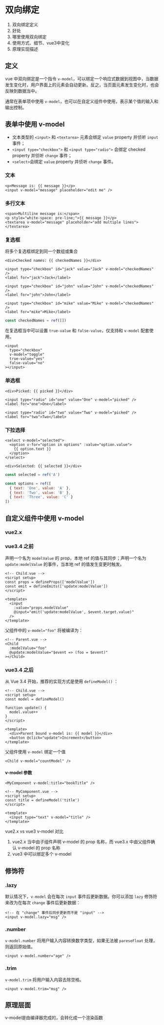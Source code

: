 # 双向绑定

1. 双向绑定定义
2. 好处
3. 哪里使用双向绑定
4. 使用方式、细节、vue3中变化
5. 原理实现描述

## 定义

vue 中双向绑定是一个指令 `v-model`，可以绑定一个响应式数据到视图中，当数据发生变化时，用户界面上的元素会自动更新。反之，当页面元素发生变化时，也会反映到数据当中。

通常在表单项中使用 `v-model`，也可以在自定义组件中使用，表示某个值的输入和输出控制。

## 表单中使用 v-model

- 文本类型的 `<input>` 和 `<textarea>` 元素会绑定 `value` property 并侦听 `input` 事件；
- `<input type="checkbox">` 和 `<input type="radio">` 会绑定 checked property 并侦听 `change` 事件；
- `<select>`会绑定 `value` property 并侦听 `change` 事件。

### 文本

```vue
<p>Message is: {{ message }}</p>
<input v-model="message" placeholder="edit me" />
```

### 多行文本

```vue
<span>Multiline message is:</span>
<p style="white-space: pre-line;">{{ message }}</p>
<textarea v-model="message" placeholder="add multiple lines"></textarea>
```

### 复选框

将多个复选框绑定到同一个数组或集合

```vue
<div>Checked names: {{ checkedNames }}</div>

<input type="checkbox" id="jack" value="Jack" v-model="checkedNames" />
<label for="jack">Jack</label>

<input type="checkbox" id="john" value="John" v-model="checkedNames" />
<label for="john">John</label>

<input type="checkbox" id="mike" value="Mike" v-model="checkedNames" />
<label for="mike">Mike</label>

```

```js
const checkedNames = ref([])
```

在复选框当中可以设置 `true-value` 和 `false-value`，仅支持和 `v-model` 配套使用。

```vue
<input
  type="checkbox"
  v-model="toggle"
  true-value="yes"
  false-value="no" 
></input>
```

### 单选框

```vue
<div>Picked: {{ picked }}</div>

<input type="radio" id="one" value="One" v-model="picked" />
<label for="one">One</label>

<input type="radio" id="two" value="Two" v-model="picked" />
<label for="two">Two</label>
```

### 下拉选择

```vue
<select v-model="selected">
  <option v-for="option in options" :value="option.value">
    {{ option.text }}
  </option>
</select>

<div>Selected: {{ selected }}</div>
```

```js
const selected = ref('A')

const options = ref([
  { text: 'One', value: 'A' },
  { text: 'Two', value: 'B' },
  { text: 'Three', value: 'C' }
])

```

## 自定义组件中使用 v-model

### vue2.x

### vue3.4 之前

声明一个名为 `modelValue` 的 prop，本地 ref 的值与其同步；声明一个名为 `update:modelValue` 的事件，当本地 ref 的值发生变更时触发。

```vue
<!-- Child.vue -->
<script setup>
const props = defineProps(['modelValue'])
const emit = defineEmits(['update:modelValue'])
</script>

<template>
  <input
    :value="props.modelValue"
    @input="emit('update:modelValue', $event.target.value)"
  />
</template>
```

父组件中的 `v-model="foo"` 将被编译为：

```vue
<!-- Parent.vue -->
<Child
  :modelValue="foo"
  @update:modelValue="$event => (foo = $event)"
></Child>
```

### vue3.4 之后

从 Vue 3.4 开始，推荐的实现方式是使用 `defineModel()` ：

```vue
<!-- Child.vue -->
<script setup>
const model = defineModel()

function update() {
  model.value++
}
</script>

<template>
  <div>Parent bound v-model is: {{ model }}</div>
  <button @click="update">Increment</button>
</template>
```

父组件使用 `v-model` 绑定一个值

```vue
<Child v-model="countModel" />
```

#### v-model 参数

```vue
<MyComponent v-model:title="bookTitle" />
```

```vue
<!-- MyComponent.vue -->
<script setup>
const title = defineModel('title')
</script>

<template>
  <input type="text" v-model="title" />
</template>
```

vue2.x vs vue3 v-model 对比

1. vue2.x 当中由子组件声明 v-model 的 prop 名称，而 vue3.x 中由父组件确认 v-model 的 prop 名称
2. vue3 中可以绑定多个 v-model

## 修饰符

### .lazy

默认情况下，`v-model` 会在每次 `input` 事件后更新数据。你可以添加 `lazy` 修饰符来改为在每次 `change` 事件后更新数据：

```vue
<!-- 在 "change" 事件后同步更新而不是 "input" -->
<input v-model.lazy="msg" />
```

### .number

`v-model.number` 将用户输入内容转换数字类型，如果无法被 `pareseFloat` 处理，则返回原始值。

```vue
<input v-model.number="age" />
```

### .trim

`v-model.trim` 将用户输入内容去除空格。

```vue
<input v-model.trim="msg" />
```

<!-- ## v-model 和 sync 有什么不同？ -->

## 原理层面

v-model是由编译器完成的，会转化成一个渲染函数
